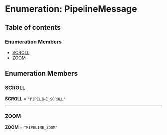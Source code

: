 # Enumeration: PipelineMessage

## Table of contents

### Enumeration Members

* [SCROLL](/auto-docs/core/enums/PipelineMessage.md#scroll)
* [ZOOM](/auto-docs/core/enums/PipelineMessage.md#zoom)

## Enumeration Members

### SCROLL

**SCROLL** = `"PIPELINE_SCROLL"`

***

### ZOOM

**ZOOM** = `"PIPELINE_ZOOM"`

